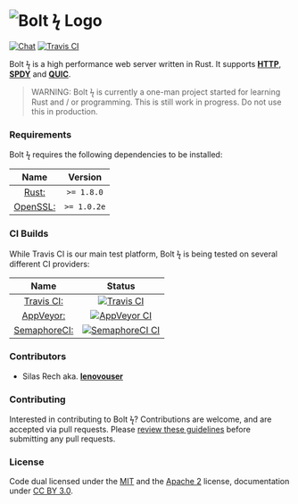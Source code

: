 # ![Bolt ϟ Logo](https://img.minora.io/banner/git/bolt.png)

[![Chat](https://img.shields.io/gitter/room/minora-oss/bolt.svg?style=flat-square)](https://gitter.im/minora-oss/bolt)
[![Travis CI](https://img.shields.io/travis/minora-oss/bolt.svg?style=flat-square)](https://travis-ci.org/minora-oss/bolt)

Bolt ϟ is a high performance web server written in Rust. It supports **[HTTP](https://wikipedia.org/wiki/HTTP)**, **[SPDY](https://wikipedia.org/wiki/SPDY)** and **[QUIC](https://wikipedia.org/wiki/QUIC)**.

> WARNING: Bolt ϟ is currently a one-man project started for learning Rust and / or programming. This is still work in progress. Do not use this in production.

### Requirements
Bolt ϟ requires the following dependencies to be installed:

|                  Name                 |   Version   |
|:-------------------------------------:|:-----------:|
|  [Rust:](https://www.rust-lang.org/)  | `>= 1.8.0`  |
|  [OpenSSL:](https://www.openssl.org)  | `>= 1.0.2e` |

### CI Builds

While Travis CI is our main test platform, Bolt ϟ is being tested on several different CI providers:

|                               Name                             |                          Status                           |
|:--------------------------------------------------------------:|:---------------------------------------------------------:|
|       [Travis CI:](https://travis-ci.org/minora-oss/bolt)      | [![Travis CI](https://img.shields.io/travis/minora-oss/bolt.svg?style=flat-square)](https://travis-ci.org/minora-oss/bolt)  |
|  [AppVeyor:](https://ci.appveyor.com/project/lenovouser/bolt)  | [![AppVeyor CI](https://img.shields.io/appveyor/ci/lenovouser/bolt.svg?style=flat-square)](https://ci.appveyor.com/project/lenovouser/bolt) |
|     [SemaphoreCI:](https://semaphoreci.com/lenovouser/bolt)    | [![SemaphoreCI CI](https://semaphoreci.com/api/v1/lenovouser/bolt/branches/master/badge.svg?style=flat-square)](https://semaphoreci.com/lenovouser/bolt) |

### Contributors

 * Silas Rech aka. **[lenovouser](https://github.com/lenovouser/)**

### Contributing

Interested in contributing to Bolt ϟ? Contributions are welcome, and are accepted via pull requests. Please [review these guidelines](https://github.com/minora-oss/bolt/blob/master/contributing.md) before submitting any pull requests.

### License

Code dual licensed under the [MIT](https://github.com/minora-oss/bolt/blob/master/license/mit.md) and the [Apache 2](https://github.com/minora-oss/bolt/blob/master/license/apache.md) license, documentation under [CC BY 3.0](https://creativecommons.org/licenses/by/3.0/).
